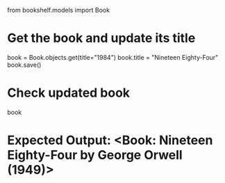 from bookshelf.models import Book

# Get the book and update its title
book = Book.objects.get(title="1984")
book.title = "Nineteen Eighty-Four"
book.save()

# Check updated book
book
# Expected Output: <Book: Nineteen Eighty-Four by George Orwell (1949)>
